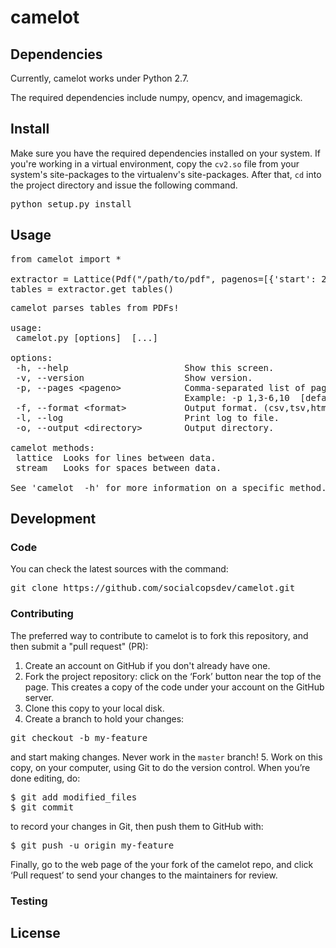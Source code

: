 # camelot

## Dependencies

Currently, camelot works under Python 2.7.

The required dependencies include numpy, opencv, and imagemagick.

## Install

Make sure you have the required dependencies installed on your system. If you're working in a virtual environment, copy the `cv2.so` file from your system's site-packages to the virtualenv's site-packages. After that, `cd` into the project directory and issue the following command.

<pre>
python setup.py install
</pre>

## Usage

<pre>
from camelot import *

extractor = Lattice(Pdf("/path/to/pdf", pagenos=[{'start': 2, 'end': 4}]))
tables = extractor.get_tables()
</pre>

<pre>
camelot parses tables from PDFs!

usage:
 camelot.py [options] <method> [<args>...]

options:
 -h, --help                      Show this screen.
 -v, --version                   Show version.
 -p, --pages &lt;pageno&gt;            Comma-separated list of page numbers.
                                 Example: -p 1,3-6,10  [default: 1]
 -f, --format &lt;format&gt;           Output format. (csv,tsv,html,json,xlsx) [default: csv]
 -l, --log                       Print log to file.
 -o, --output &lt;directory&gt;        Output directory.

camelot methods:
 lattice  Looks for lines between data.
 stream   Looks for spaces between data.

See 'camelot <method> -h' for more information on a specific method.
</pre>

## Development

### Code

You can check the latest sources with the command:

<pre>
git clone https://github.com/socialcopsdev/camelot.git
</pre>

### Contributing

The preferred way to contribute to camelot is to fork this repository, and then submit a "pull request" (PR):

1. Create an account on GitHub if you don't already have one.
2. Fork the project repository: click on the ‘Fork’ button near the top of the page. This creates a copy of the code under your account on the GitHub server.
3. Clone this copy to your local disk.
4. Create a branch to hold your changes:
<pre>
git checkout -b my-feature
</pre>
and start making changes. Never work in the `master` branch!
5. Work on this copy, on your computer, using Git to do the version control. When you’re done editing, do:
<pre>
$ git add modified_files
$ git commit
</pre>
to record your changes in Git, then push them to GitHub with:
<pre>
$ git push -u origin my-feature
</pre>

Finally, go to the web page of the your fork of the camelot repo, and click ‘Pull request’ to send your changes to the maintainers for review.

### Testing

## License
